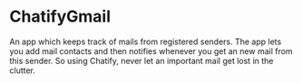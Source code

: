 # ChatifyGmail
An app which keeps track of mails from registered senders. The app lets you add mail contacts and then notifies whenever you get an new mail from this sender. So using Chatify, never let an important mail get lost in the clutter.

